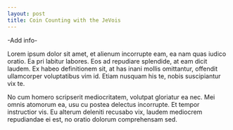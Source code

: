 ```yaml
---
layout: post
title: Coin Counting with the JeVois
---
```


-Add info-

Lorem ipsum dolor sit amet, et alienum incorrupte eam, ea nam quas iudico oratio. Ea pri labitur labores. Eos ad repudiare splendide, at eam dicit laudem. Ex habeo definitionem sit, at has inani mollis omittantur, offendit ullamcorper voluptatibus vim id. Etiam nusquam his te, nobis suscipiantur vix te.

No cum homero scripserit mediocritatem, volutpat gloriatur ea nec. Mei omnis atomorum ea, usu cu postea delectus incorrupte. Et tempor instructior vis. Eu alterum deleniti recusabo vix, laudem mediocrem repudiandae ei est, no oratio dolorum comprehensam sed.

